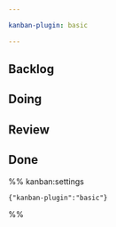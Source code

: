 ```yaml
---

kanban-plugin: basic

---
```


## Backlog



## Doing



## Review



## Done





%% kanban:settings
```
{"kanban-plugin":"basic"}
```
%%
